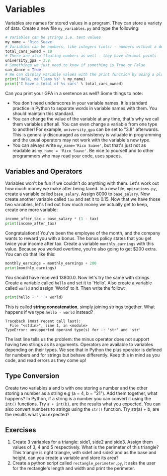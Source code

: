 # Variables

Variables are names for stored values in a program. They can store a variety of
data. Create a new file `my_variables.py` and type the following:

```python
# Variables can be strings i.e. text values
my_name = 'Rico Suave'
# Variables can be numbers, like integers (ints) - numbers without a decimal point
total_cars_owned = 10
# There are also floating numbers as well - they have decimal points
university_gpa = 3.8
# Somethings we just need to know if something is True or False
can_dance = True
# We can display variable values with the print function by using a placeholder and substituting them
print('Hola, me llamo %s' % my_name)
print('I have a total of %s cars' % total_cars_owned)
```

Can you print your GPA in a sentence as well? Some things to note:

* You don't need underscores in your variable names. It is standard practice
in Python to separate words in variable names with them. You should maintain
this standard.
* You can change the value of the variable at any time, that's why we call them
variables after all. You can even change a variable from one type to another!
For example, `university_gpa` can be set to "3.8" afterwards. This is generally
discouraged as consistency is valuable in programming and the usual operators
may not work with the variable's new type.
* You can always write `my_name='Rico Suave'`, but that's just not as readable
as `my_name = 'Rico Suave'`. Be nice to yourself and to other programmers who
may read your code, uses spaces.

## Variables and Operators

Variables won't be fun if we couldn't do anything with them. Let's work out how
much money we make after being taxed. In a new file, `operations.py`, create a
variable called `base_salary`. Assign 8000 to `base_salary`. Now create another
variable called `tax` and set it to 0.15. Now that we have those two variables,
let's find out how much money we actually get to keep, create one more variable:

```python
income_after_tax = base_salary * (1 - tax)
print(income_after_tax)
```

Congratulations! You've been the employee of the month, and the company wants to
reward you with a bonus. The bonus policy states that you get twice your income
after tax. Create a variable `monthly_earnings` with this value. Because you
worked overtime, you're also going to get $200 extra. You can do that like this:

```python
monthly_earnings = monthly_earnings + 200
print(monthly_earnings)
```

You should have received 13800.0. Now let's try the same with strings. Create a
variable called `hello` and set it to 'Hello'. Also create a variable called
`world` and assign 'World' to it. Then write the follow:

```python
print(hello + ' ' + world)
```

This is called **string concatenation**, simply joining strings together. What
happens if we type `hello - world` instead?

```
Traceback (most recent call last):
  File "<stdin>", line 1, in <module>
TypeError: unsupported operand type(s) for -: 'str' and 'str'
```

The last line tells us the problem: the minus operator does not support having
two strings as its arguments. Operators are available to variables depending on
their types. We see that in Python the plus operator is defined for numbers and
for strings but behave differently. Keep this in mind as you code, and read
errors as they come up!

## Type Conversion

Create two variables a and b with one storing a number and the other storing
a number as a string e.g (a = 4, b = "21"). Add them together, what happens? In
Python, if a string is a number you can convert it using the `int()` functions.
Try `a + int(b)`, are the results what you expected. You can also convert
numbers to strings using the `str()` function. Try str(a) + b, are the results
what you expected?

## Exercises

1. Create 3 variables for a triangle: side1, side2 and side3. Assign them values
of 3, 4 and 5 respectively. What is the perimeter of this triangle? This
triangle is right triangle, with side1 and side2 and as the base and height, can
you create a variable and store its area?
2. Create a python script called `rectangle_perimeter.py`, it asks the user for
the rectangle's length and width and print the perimeter.
